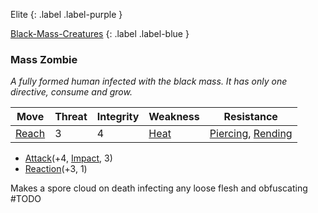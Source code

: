 Elite
{: .label .label-purple }

[Black-Mass-Creatures](Game/Black-Mass-Creatures)
{: .label .label-blue }
### Mass Zombie
*A fully formed human infected with the black mass. It has only one directive, consume and grow.*

| Move                              | Threat | Integrity | Weakness                         | Resistance                                                                    |
| --------------------------------- | ------ | --------- | -------------------------------- | ----------------------------------------------------------------------------- |
| [Reach](Game/Core/Movement#Reach) | 3      | 4         | [Heat](Game/Core/Injury#Heat) | [Piercing](Game/Core/Injury#Piercing), [Rending](Game/Core/Injury.md#Rending) |

* [Attack](Game/Core/Blocks/Attack)(+4, [Impact](Game/Core/Injury.md#Impact), 3)
* [Reaction](Game/Core/Blocks/Reaction)(+3, 1)

Makes a spore cloud on death infecting any loose flesh and obfuscating #TODO 